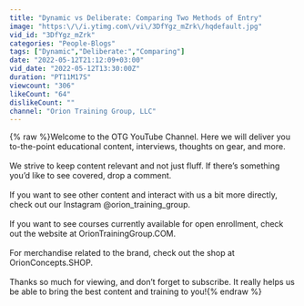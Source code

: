 ```yaml
---
title: "Dynamic vs Deliberate: Comparing Two Methods of Entry"
image: "https:\/\/i.ytimg.com\/vi\/3DfYgz_mZrk\/hqdefault.jpg"
vid_id: "3DfYgz_mZrk"
categories: "People-Blogs"
tags: ["Dynamic","Deliberate:","Comparing"]
date: "2022-05-12T21:12:09+03:00"
vid_date: "2022-05-12T13:30:00Z"
duration: "PT11M17S"
viewcount: "306"
likeCount: "64"
dislikeCount: ""
channel: "Orion Training Group, LLC"
---
```

{% raw %}Welcome to the OTG YouTube Channel. Here we will deliver you to-the-point educational content, interviews, thoughts on gear, and more.<br /><br />We strive to keep content relevant and not just fluff. If there’s something you’d like to see covered, drop a comment. <br /><br />If you want to see other content and interact with us a bit more directly, check out our Instagram @orion_training_group.<br /><br />If you want to see courses currently available for open enrollment, check out the website at OrionTrainingGroup.COM.<br /><br />For merchandise related to the brand, check out the shop at OrionConcepts.SHOP.<br /><br />Thanks so much for viewing, and don’t forget to subscribe. It really helps us be able to bring the best content and training to you!{% endraw %}
